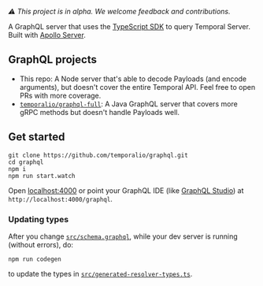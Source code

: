 *⚠️ This project is in alpha. We welcome feedback and contributions.*

A GraphQL server that uses the [TypeScript SDK](https://docs.temporal.io/docs/typescript/introduction) to query Temporal Server. Built with [Apollo Server](https://www.apollographql.com/docs/apollo-server).

## GraphQL projects

- This repo: A Node server that's able to decode Payloads (and encode arguments), but doesn't cover the entire Temporal API. Feel free to open PRs with more coverage. 
- [`temporalio/graphql-full`](https://github.com/temporalio/graphql-full): A Java GraphQL server that covers more gRPC methods but doesn't handle Payloads well.

## Get started

```
git clone https://github.com/temporalio/graphql.git
cd graphql
npm i
npm run start.watch
```

Open [localhost:4000](http://localhost:4000/) or point your GraphQL IDE (like [GraphQL Studio](https://studio.apollographql.com/sandbox/explorer)) at `http://localhost:4000/graphql`.

### Updating types

After you change [`src/schema.graphql`](src/schema.graphql), while your dev server is running (without errors), do:

```
npm run codegen
``` 

to update the types in [`src/generated-resolver-types.ts`](src/generated-resolver-types.ts).


